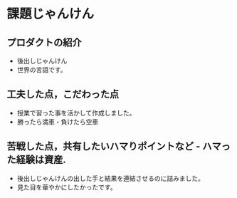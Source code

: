 # 課題じゃんけん
## プロダクトの紹介 
- 後出しじゃんけん
- 世界の言語です。
## 工夫した点，こだわった点
 - 授業で習った事を活かして作成しました。
 - 勝ったら満車・負けたら空車
## 苦戦した点，共有したいハマりポイントなど - ハマった経験は資産.
 - 後出しじゃんけんの出した手と結果を連結させるのに詰みました。
 - 見た目を華やかにしたかったです。